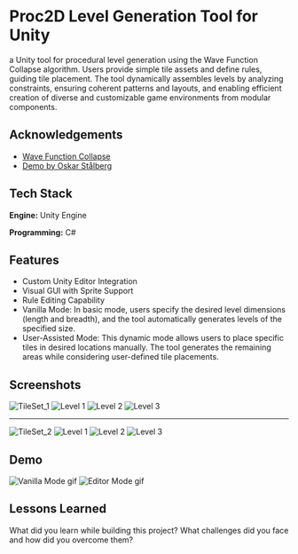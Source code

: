 
# Proc2D Level Generation Tool for Unity

a Unity tool for procedural level generation using the Wave Function Collapse algorithm. Users provide simple tile assets and define rules, guiding tile placement. The tool dynamically assembles levels by analyzing constraints, ensuring coherent patterns and layouts, and enabling efficient creation of diverse and customizable game environments from modular components.


## Acknowledgements

 - [Wave Function Collapse](https://github.com/mxgmn/WaveFunctionCollapse)
 - [Demo by Oskar Stålberg](https://oskarstalberg.com/game/wave/wave.html)



## Tech Stack

**Engine:** Unity Engine

**Programming:** C#


## Features

- Custom Unity Editor Integration
- Visual GUI with Sprite Support
- Rule Editing Capability
- Vanilla Mode: In basic mode, users specify the desired level dimensions (length and breadth), and the tool automatically generates levels of the specified size.
- User-Assisted Mode: This dynamic mode allows users to place specific tiles in desired locations manually. The tool generates the remaining areas while considering user-defined tile placements.


## Screenshots
![TileSet_1](https://raw.githubusercontent.com/suvamjyoti/UNITY_PCGTool/main/RAW/SquareTileSet.png)
![Level 1](https://raw.githubusercontent.com/suvamjyoti/UNITY_PCGTool/main/RAW/Type1_Screenshot(1).png)
![Level 2](https://raw.githubusercontent.com/suvamjyoti/UNITY_PCGTool/main/RAW/Type1_Screenshot(2).png)
![Level 3](https://raw.githubusercontent.com/suvamjyoti/UNITY_PCGTool/main/RAW/Type1_Screenshot(3).png)

---

![TileSet_2](https://raw.githubusercontent.com/suvamjyoti/UNITY_PCGTool/main/RAW/OrganicTileSet.png)
![Level 1](https://raw.githubusercontent.com/suvamjyoti/UNITY_PCGTool/main/RAW/Screenshot_(1).png)
![Level 2](https://raw.githubusercontent.com/suvamjyoti/UNITY_PCGTool/main/RAW/Screenshot_(2).png)
![Level 3](https://raw.githubusercontent.com/suvamjyoti/UNITY_PCGTool/main/RAW/Screenshot_(3).png)

## Demo

![Vanilla Mode gif](https://raw.githubusercontent.com/suvamjyoti/UNITY_PCGTool/main/RAW/VanillaMode.gif)
![Editor Mode gif](https://raw.githubusercontent.com/suvamjyoti/UNITY_PCGTool/main/RAW/EditorMode.gif)



## Lessons Learned

What did you learn while building this project? What challenges did you face and how did you overcome them?

